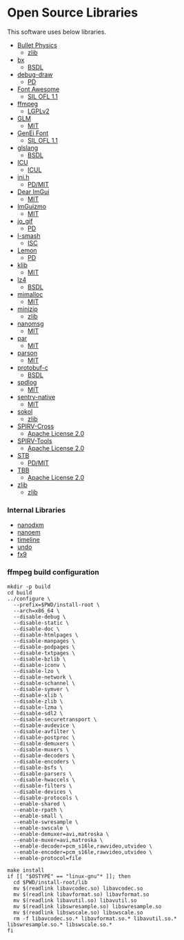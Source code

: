 # Open Source Libraries

This software uses below libraries.

  - [Bullet Physics](http://bulletphysics.org)
    - [zlib](https://github.com/bulletphysics/bullet3/blob/3629df72fd924f44c25c04ba901ebe5d211cacc0/LICENSE)
  - [bx](https://github.com/bkaradzic/bx/)
    - [BSDL](https://github.com/bkaradzic/bx/blob/44c966116966d49513776717117445065fa7a2f6/LICENSE)
  - [debug-draw](https://github.com/glampert/debug-draw)
    - [PD](https://github.com/glampert/debug-draw/blob/fac46d3e4cd98b016272196f3b4933b1dc833b80/README.md#license)
  - [Font Awesome](http://fontawesome.io/)
    - [SIL OFL 1.1](https://github.com/FortAwesome/Font-Awesome/blob/a8386aae19e200ddb0f6845b5feeee5eb7013687/README.md)
  - [ffmpeg](http://ffmpeg.org/)
    - [LGPLv2](https://github.com/FFmpeg/FFmpeg/blob/f9f95ceebfbd7b7f43c1b7ad34e25d366e6e2d2b/COPYING.LGPLv2.1)
  - [GLM](http://glm.g-truc.net/)
    - [MIT](https://github.com/g-truc/glm/blob/bf71a834948186f4097caa076cd2663c69a10e1e/copying.txt)
  - [GenEi Font](https://okoneya.jp/font/genei-gothic.html)
    - [SIL OFL 1.1](https://okoneya.jp/font/)
  - [glslang](https://github.com/KhronosGroup/glslang/)
    - [BSDL](https://www.khronos.org/opengles/sdk/tools/Reference-Compiler/)
  - [ICU](http://site.icu-project.org/)
    - [ICUL](https://github.com/unicode-org/icu/blob/c205e7ee49a7086a28b9c275fcfdac9ca3dc815d/icu4c/LICENSE)
  - [ini.h](https://github.com/mattiasgustavsson/libs/blob/master/docs/ini.md)
    - [PD/MIT](https://github.com/mattiasgustavsson/libs/blob/master/README.md)
  - [Dear ImGui](https://github.com/ocornut/imgui)
    - [MIT](https://github.com/ocornut/imgui/blob/b81bd7ed984ce095c20a059dd0f4d527e006998f/LICENSE.md)
  - [ImGuizmo](https://github.com/CedricGuillemet/ImGuizmo/)
    - [MIT](https://github.com/CedricGuillemet/ImGuizmo/blob/090184e4b315bd508929a362c4d4fa9b36b1249f/LICENSE)
  - [jo_gif](http://jonolick.com/home/gif-writer/)
    - [PD](http://www.jonolick.com/home/gif-writer)
  - [l-smash](https://github.com/l-smash/l-smash)
    - [ISC](https://github.com/l-smash/l-smash/blob/18a9ed25c7ff79a7f4f4bf850c345c72179b8998/LICENSE)
  - [Lemon](http://www.hwaci.com/sw/lemon/lemon.html)
    - [PD](http://www.hwaci.com/sw/lemon/)
  - [klib](https://github.com/attractivechaos/klib/)
    - [MIT](https://github.com/attractivechaos/klib/)
  - [lz4](https://github.com/lz4/lz4/)
    - [BSDL](https://github.com/lz4/lz4/blob/fdf2ef5809ca875c454510610764d9125ef2ebbd/lib/LICENSE)
  - [mimalloc](https://github.com/microsoft/mimalloc)
    - [MIT](https://github.com/microsoft/mimalloc/blob/43ce4bd7fd34bcc730c1c7471c99995597415488/LICENSE)
  - [minizip](https://github.com/nmoinvaz/minizip/)
    - [zlib](https://github.com/nmoinvaz/minizip/blob/2aa369c468aa1d931c52ff7dc3da962b71a94118/LICENSE)
  - [nanomsg](https://github.com/nanomsg/nanomsg/)
    - [MIT](https://github.com/nanomsg/nanomsg/blob/1749fd7b039165a91b8d556b4df18e3e632ad830/COPYING)
  - [par](https://github.com/prideout/par/)
    - [MIT](https://github.com/prideout/par/blob/24f26c12926b746db5814de759163144ad79843a/README.md#par)
  - [parson](https://github.com/kgabis/parson/)
    - [MIT](https://github.com/kgabis/parson/blob/master/README.md#license)
  - [protobuf-c](https://github.com/protobuf-c/protobuf-c/)
    - [BSDL](https://github.com/protobuf-c/protobuf-c/blob/8c201f6e47a53feaab773922a743091eb6c8972a/LICENSE)
  - [spdlog](https://github.com/gabime/spdlog)
    - [MIT](https://github.com/gabime/spdlog/blob/7e635fca68d014934b4af8a1cf874f63989352b7/LICENSE)
  - [sentry-native](https://github.com/getsentry/sentry-native)
    - [MIT](https://github.com/getsentry/sentry-native/blob/9bc0fc75e34cb43e7019d76b0decb6c0cddbfd34/LICENSE)
  - [sokol](https://github.com/hkrn/sokol)
    - [zlib](https://github.com/hkrn/sokol/blob/f8a0052805d9108e3fdc1be34fe99341068b943b/LICENSE)
  - [SPIRV-Cross](https://github.com/KhronosGroup/SPIRV-Cross/)
    - [Apache License 2.0](https://github.com/KhronosGroup/SPIRV-Cross/blob/2a7c8184921897ff3d6c6c3f70af4099e2e00331/LICENSE)
  - [SPIRV-Tools](https://github.com/KhronosGroup/SPIRV-Tools/)
    - [Apache License 2.0](https://github.com/KhronosGroup/SPIRV-Tools/blob/04896c462d9f3f504c99a4698605b6524af813c1/LICENSE)
  - [STB](https://github.com/nothings/stb/)
    - [PD/MIT](https://github.com/nothings/stb/blob/beebb24b945efdea3b9bba23affb8eb3ba8982e7/README.md#whats-the-license)
  - [TBB](https://github.com/wjakob/tbb/)
    - [Apache License 2.0](https://github.com/wjakob/tbb/blob/3c91aea522427b3a0cd6022b2d3a142acaa8136d/LICENSE)
  - [zlib](https://github.com/madler/zlib/)
    - [zlib](https://github.com/madler/zlib/blob/cacf7f1d4e3d44d871b605da3b647f07d718623f/README)

### Internal Libraries

 - [nanodxm](https://github.com/hkrn/nanodxm.c)
 - [nanoem](https://github.com/hkrn/nanoem)
 - [timeline](https://github.com/hkrn/timeline.c)
 - [undo](https://github.com/hkrn/undo.c)
 - [fx9](https://github.com/hkrn/fx9)

### ffmpeg build configuration

```
mkdir -p build
cd build
../configure \
  --prefix=$PWD/install-root \
  --arch=x86_64 \
  --disable-debug \
  --disable-static \
  --disable-doc \
  --disable-htmlpages \
  --disable-manpages \
  --disable-podpages \
  --disable-txtpages \
  --disable-bzlib \
  --disable-iconv \
  --disable-lzo \
  --disable-network \
  --disable-schannel \
  --disable-symver \
  --disable-xlib \
  --disable-zlib \
  --disable-lzma \
  --disable-sdl2 \
  --disable-securetransport \
  --disable-avdevice \
  --disable-avfilter \
  --disable-postproc \
  --disable-demuxers \
  --disable-muxers \
  --disable-decoders \
  --disable-encoders \
  --disable-bsfs \
  --disable-parsers \
  --disable-hwaccels \
  --disable-filters \
  --disable-devices \
  --disable-protocols \
  --enable-shared \
  --enable-rpath \
  --enable-small \
  --enable-swresample \
  --enable-swscale \
  --enable-demuxer=avi,matroska \
  --enable-muxer=avi,matroska \
  --enable-decoder=pcm_s16le,rawvideo,utvideo \
  --enable-encoder=pcm_s16le,rawvideo,utvideo \
  --enable-protocol=file

make install
if [[ "$OSTYPE" == "linux-gnu"* ]]; then
  cd $PWD/install-root/lib
  mv $(readlink libavcodec.so) libavcodec.so
  mv $(readlink libavformat.so) libavformat.so
  mv $(readlink libavutil.so) libavutil.so
  mv $(readlink libswresample.so) libswresample.so
  mv $(readlink libswscale.so) libswscale.so
  rm -f libavcodec.so.* libavformat.so.* libavutil.so.* libswresample.so.* libswscale.so.*
fi
```

